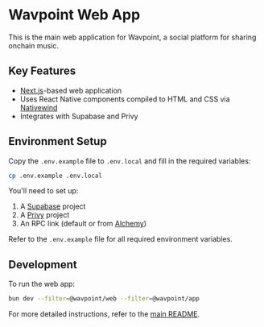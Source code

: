 # Wavpoint Web App

This is the main web application for Wavpoint, a social platform for sharing onchain music.

## Key Features

- [Next.js](https://nextjs.org)-based web application
- Uses React Native components compiled to HTML and CSS via [Nativewind](https://nativewind.dev)
- Integrates with Supabase and Privy

## Environment Setup

Copy the `.env.example` file to `.env.local` and fill in the required variables:

```bash
cp .env.example .env.local
```

You'll need to set up:

1. A [Supabase](https://supabase.com/) project
2. A [Privy](https://privy.io) project
3. An RPC link (default or from [Alchemy](https://www.alchemy.com/))

Refer to the `.env.example` file for all required environment variables.

## Development

To run the web app:

```bash
bun dev --filter=@wavpoint/web --filter=@wavpoint/app
```

For more detailed instructions, refer to the [main README](../README.md).